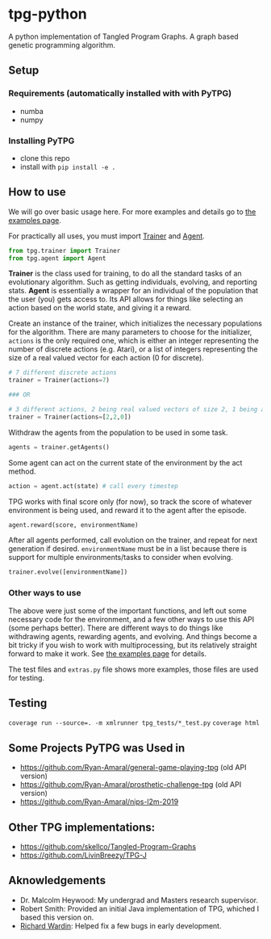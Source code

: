 # tpg-python
A python implementation of Tangled Program Graphs. A graph based genetic programming algorithm.

## Setup

### Requirements (automatically installed with with PyTPG)
- numba
- numpy

### Installing PyTPG
- clone this repo
- install with `pip install -e .`

## How to use
We will go over basic usage here. For more examples and details go to [the examples page](./tpg_examples.ipynb).

For practically all uses, you must import [Trainer](./tpg/trainer.py) and [Agent](./tpg/agent.py).

```python
from tpg.trainer import Trainer
from tpg.agent import Agent
```

**Trainer** is the class used for training, to do all the standard tasks of an evolutionary algorithm.
Such as getting individuals, evolving, and reporting stats.
**Agent** is essentially a wrapper for an individual of the population that the user (you) gets access to.
Its API allows for things like selecting an action based on the world state, and giving it a reward.

Create an instance of the trainer, which initializes the necessary populations for the algorithm.
There are many parameters to choose for the initializer, `actions` is the only required one, which is either an integer representing the number of discrete actions (e.g. Atari), or a list of integers representing the size of a real valued vector for each action (0 for discrete).

```python
# 7 different discrete actions
trainer = Trainer(actions=7)

### OR

# 3 different actions, 2 being real valued vectors of size 2, 1 being a single discrete action
trainer = Trainer(actions=[2,2,0])
```

Withdraw the agents from the population to be used in some task.

```python
agents = trainer.getAgents()
```

Some agent can act on the current state of the environment by the act method.

```python
action = agent.act(state) # call every timestep
```

TPG works with final score only (for now), so track the score of whatever environment is being used, and reward it to the agent after the episode.

```python
agent.reward(score, environmentName)
```

After all agents performed, call evolution on the trainer, and repeat for next generation if desired. `environmentName` must be in a list because there is support for multiple environments/tasks to consider when evolving.

```python
trainer.evolve([environmentName])
```

### Other ways to use
The above were just some of the important functions, and left out some necessary code for the environment, and a few other ways to use this API (some perhaps better). There are different ways to do things like withdrawing agents, rewarding agents, and evolving. And things become a bit tricky if you wish to work with multiprocessing, but its relatively straight forward to make it work. See [the examples page](./tpg_examples.ipynb) for details.

The test files and `extras.py` file shows more examples, those files are used for testing.

## Testing
`coverage run --source=. -m xmlrunner tpg_tests/*_test.py`
`coverage html`

## Some Projects PyTPG was Used in
- https://github.com/Ryan-Amaral/general-game-playing-tpg (old API version)
- https://github.com/Ryan-Amaral/prosthetic-challenge-tpg (old API version)
- https://github.com/Ryan-Amaral/nips-l2m-2019

## Other TPG implementations:
- https://github.com/skellco/Tangled-Program-Graphs
- https://github.com/LivinBreezy/TPG-J

## Aknowledgements
- Dr. Malcolm Heywood: My undergrad and Masters research supervisor.
- Robert Smith: Provided an initial Java implementation of TPG, whiched I based this version on.
- [Richard Wardin](https://github.com/Shalmezad): Helped fix a few bugs in early development.
